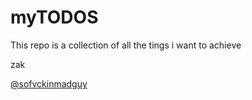 # myTODOS

This repo is a collection of all the tings i want to achieve

zak

[@sofvckinmadguy](https://instagram.com/sofvckinmadguy)
